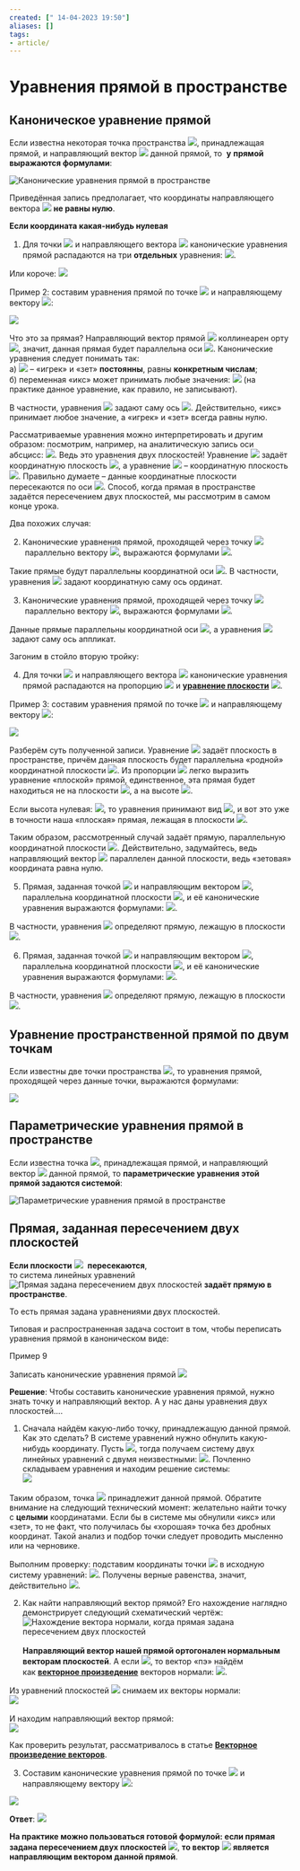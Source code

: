 ```yaml
---
created: [" 14-04-2023 19:50"]
aliases: []
tags:
- article/
---
```


# Уравнения прямой в пространстве

## Каноническое уравнение прямой

Если известна некоторая точка пространства ![](http://mathprofi.ru/d/uravnenija_pryamoi_v_prostranstve_clip_image002.gif), принадлежащая прямой, и направляющий вектор ![](http://mathprofi.ru/d/uravnenija_pryamoi_v_prostranstve_clip_image004.gif) данной прямой, то  **у** **прямой выражаются формулами**:

![Канонические уравнения прямой в пространстве](http://mathprofi.ru/d/uravnenija_pryamoi_v_prostranstve_clip_image006.gif)

Приведённая запись предполагает, что координаты направляющего вектора ![](http://mathprofi.ru/d/uravnenija_pryamoi_v_prostranstve_clip_image008.gif) **не равны нулю**.

**Если координата какая-нибудь нулевая**
1) Для точки ![](http://mathprofi.ru/d/uravnenija_pryamoi_v_prostranstve_clip_image002_0000.gif) и направляющего вектора ![](http://mathprofi.ru/d/uravnenija_pryamoi_v_prostranstve_clip_image065.gif) канонические уравнения прямой распадаются на три **отдельных** уравнения: ![](http://mathprofi.ru/d/uravnenija_pryamoi_v_prostranstve_clip_image067.gif).

Или короче: ![](http://mathprofi.ru/d/uravnenija_pryamoi_v_prostranstve_clip_image069.gif)

Пример 2: составим уравнения прямой по точке ![](http://mathprofi.ru/d/uravnenija_pryamoi_v_prostranstve_clip_image071.gif) и направляющему вектору ![](http://mathprofi.ru/d/uravnenija_pryamoi_v_prostranstve_clip_image073.gif): 

![](http://mathprofi.ru/d/uravnenija_pryamoi_v_prostranstve_clip_image075.gif)

Что это за прямая? Направляющий вектор прямой ![](http://mathprofi.ru/d/uravnenija_pryamoi_v_prostranstve_clip_image073_0000.gif) коллинеарен орту ![](http://mathprofi.ru/d/uravnenija_pryamoi_v_prostranstve_clip_image078.gif), значит, данная прямая будет параллельна оси ![](http://mathprofi.ru/d/uravnenija_pryamoi_v_prostranstve_clip_image043_0002.gif). Канонические уравнения следует понимать так:   
а) ![](http://mathprofi.ru/d/uravnenija_pryamoi_v_prostranstve_clip_image080.gif) – «игрек» и «зет» **постоянны**, равны **конкретным числам**;  
б) переменная «икс» может принимать любые значения: ![](http://mathprofi.ru/d/uravnenija_pryamoi_v_prostranstve_clip_image082.gif) (на практике данное уравнение, как правило, не записывают).

В частности, уравнения ![](http://mathprofi.ru/d/uravnenija_pryamoi_v_prostranstve_clip_image084.gif) задают саму ось ![](http://mathprofi.ru/d/uravnenija_pryamoi_v_prostranstve_clip_image043_0003.gif). Действительно, «икс» принимает любое значение, а «игрек» и «зет» всегда равны нулю.

Рассматриваемые уравнения можно интерпретировать и другим образом: посмотрим, например, на аналитическую запись оси абсцисс: ![](http://mathprofi.ru/d/uravnenija_pryamoi_v_prostranstve_clip_image084_0000.gif). Ведь это уравнения двух плоскостей! Уравнение ![](http://mathprofi.ru/d/uravnenija_pryamoi_v_prostranstve_clip_image047_0000.gif) задаёт координатную плоскость ![](http://mathprofi.ru/d/uravnenija_pryamoi_v_prostranstve_clip_image088.gif), а уравнение ![](http://mathprofi.ru/d/uravnenija_pryamoi_v_prostranstve_clip_image090.gif) – координатную плоскость ![](http://mathprofi.ru/d/uravnenija_pryamoi_v_prostranstve_clip_image092.gif). Правильно думаете – данные координатные плоскости пересекаются по оси ![](http://mathprofi.ru/d/uravnenija_pryamoi_v_prostranstve_clip_image043_0004.gif). Способ, когда прямая в пространстве задаётся пересечением двух плоскостей, мы рассмотрим в самом конце урока.

Два похожих случая:

2) Канонические уравнения прямой, проходящей через точку ![](http://mathprofi.ru/d/uravnenija_pryamoi_v_prostranstve_clip_image002_0001.gif) параллельно вектору ![](http://mathprofi.ru/d/uravnenija_pryamoi_v_prostranstve_clip_image094.gif), выражаются формулами ![](http://mathprofi.ru/d/uravnenija_pryamoi_v_prostranstve_clip_image096.gif).

Такие прямые будут параллельны координатной оси ![](http://mathprofi.ru/d/uravnenija_pryamoi_v_prostranstve_clip_image056_0001.gif). В частности, уравнения ![](http://mathprofi.ru/d/uravnenija_pryamoi_v_prostranstve_clip_image099.gif) задают координатную саму ось ординат.

3) Канонические уравнения прямой, проходящей через точку ![](http://mathprofi.ru/d/uravnenija_pryamoi_v_prostranstve_clip_image002_0002.gif) параллельно вектору ![](http://mathprofi.ru/d/uravnenija_pryamoi_v_prostranstve_clip_image101.gif), выражаются формулами ![](http://mathprofi.ru/d/uravnenija_pryamoi_v_prostranstve_clip_image103.gif).

Данные прямые параллельны координатной оси ![](http://mathprofi.ru/d/uravnenija_pryamoi_v_prostranstve_clip_image052_0000.gif), а уравнения ![](http://mathprofi.ru/d/uravnenija_pryamoi_v_prostranstve_clip_image106.gif) задают саму ось аппликат.

Загоним в стойло вторую тройку:

4) Для точки ![](http://mathprofi.ru/d/uravnenija_pryamoi_v_prostranstve_clip_image002_0003.gif) и направляющего вектора ![](http://mathprofi.ru/d/uravnenija_pryamoi_v_prostranstve_clip_image108.gif) канонические уравнения прямой распадаются на пропорцию ![](http://mathprofi.ru/d/uravnenija_pryamoi_v_prostranstve_clip_image110.gif) и **[уравнение плоскости](http://mathprofi.ru/uravnenie_ploskosti.html)** ![](http://mathprofi.ru/d/uravnenija_pryamoi_v_prostranstve_clip_image112.gif).

Пример 3: составим уравнения прямой по точке ![](http://mathprofi.ru/d/uravnenija_pryamoi_v_prostranstve_clip_image114.gif) и направляющему вектору ![](http://mathprofi.ru/d/uravnenija_pryamoi_v_prostranstve_clip_image116.gif): 

![](http://mathprofi.ru/d/uravnenija_pryamoi_v_prostranstve_clip_image118.gif)

Разберём суть полученной записи. Уравнение ![](http://mathprofi.ru/d/uravnenija_pryamoi_v_prostranstve_clip_image120.gif) задаёт плоскость в пространстве, причём данная плоскость будет параллельна «родной» координатной плоскости ![](http://mathprofi.ru/d/uravnenija_pryamoi_v_prostranstve_clip_image092_0000.gif). Из пропорции ![](http://mathprofi.ru/d/uravnenija_pryamoi_v_prostranstve_clip_image123.gif) легко выразить уравнение «плоской» прямой, единственное, эта прямая будет находиться не на плоскости ![](http://mathprofi.ru/d/uravnenija_pryamoi_v_prostranstve_clip_image092_0001.gif), а на высоте ![](http://mathprofi.ru/d/uravnenija_pryamoi_v_prostranstve_clip_image125.gif).

Если высота нулевая: ![](http://mathprofi.ru/d/uravnenija_pryamoi_v_prostranstve_clip_image127.gif), то уравнения принимают вид ![](http://mathprofi.ru/d/uravnenija_pryamoi_v_prostranstve_clip_image129.gif), и вот это уже в точности наша «плоская» прямая, лежащая в плоскости ![](http://mathprofi.ru/d/uravnenija_pryamoi_v_prostranstve_clip_image092_0002.gif).

Таким образом, рассмотренный случай задаёт прямую, параллельную координатной плоскости ![](http://mathprofi.ru/d/uravnenija_pryamoi_v_prostranstve_clip_image092_0003.gif). Действительно, задумайтесь, ведь направляющий вектор ![](http://mathprofi.ru/d/uravnenija_pryamoi_v_prostranstve_clip_image108_0000.gif) параллелен данной плоскости, ведь «зетовая» координата равна нулю.

5) Прямая, заданная точкой ![](http://mathprofi.ru/d/uravnenija_pryamoi_v_prostranstve_clip_image002_0004.gif) и направляющим вектором ![](http://mathprofi.ru/d/uravnenija_pryamoi_v_prostranstve_clip_image131.gif), параллельна координатной плоскости ![](http://mathprofi.ru/d/uravnenija_pryamoi_v_prostranstve_clip_image088_0000.gif), и её канонические уравнения выражаются формулами: ![](http://mathprofi.ru/d/uravnenija_pryamoi_v_prostranstve_clip_image134.gif).

В частности, уравнения ![](http://mathprofi.ru/d/uravnenija_pryamoi_v_prostranstve_clip_image136.gif) определяют прямую, лежащую в плоскости ![](http://mathprofi.ru/d/uravnenija_pryamoi_v_prostranstve_clip_image088_0001.gif).

6) Прямая, заданная точкой ![](http://mathprofi.ru/d/uravnenija_pryamoi_v_prostranstve_clip_image002_0005.gif) и направляющим вектором ![](http://mathprofi.ru/d/uravnenija_pryamoi_v_prostranstve_clip_image138.gif), параллельна координатной плоскости ![](http://mathprofi.ru/d/uravnenija_pryamoi_v_prostranstve_clip_image140.gif), и её канонические уравнения выражаются формулами: ![](http://mathprofi.ru/d/uravnenija_pryamoi_v_prostranstve_clip_image142.gif).

В частности, уравнения ![](http://mathprofi.ru/d/uravnenija_pryamoi_v_prostranstve_clip_image144.gif) определяют прямую, лежащую в плоскости ![](http://mathprofi.ru/d/uravnenija_pryamoi_v_prostranstve_clip_image140_0000.gif).

## Уравнение пространственной прямой по двум точкам

Если известны две точки пространства ![](http://mathprofi.ru/d/uravnenija_pryamoi_v_prostranstve_clip_image156.gif), то уравнения прямой, проходящей через данные точки, выражаются формулами:

![](http://mathprofi.ru/d/uravnenija_pryamoi_v_prostranstve_clip_image158.gif)

## Параметрические уравнения прямой в пространстве

Если известна точка ![](http://mathprofi.ru/d/uravnenija_pryamoi_v_prostranstve_clip_image002_0006.gif), принадлежащая прямой, и направляющий вектор ![](http://mathprofi.ru/d/uravnenija_pryamoi_v_prostranstve_clip_image004_0000.gif) данной прямой, то **параметрические уравнения этой прямой задаются системой**:

![Параметрические уравнения прямой в пространстве](http://mathprofi.ru/d/uravnenija_pryamoi_v_prostranstve_clip_image186.gif)

## **Прямая, заданная пересечением двух плоскостей**
**Если плоскости** ![](http://mathprofi.ru/d/uravnenija_pryamoi_v_prostranstve_clip_image231.gif)  **пересекаются**,   
то система линейных уравнений ![Прямая задана пересечением двух плоскостей](http://mathprofi.ru/d/uravnenija_pryamoi_v_prostranstve_clip_image233.gif) **задаёт прямую в пространстве**.

То есть прямая задана уравнениями двух плоскостей.

Типовая и распространенная задача состоит в том, чтобы переписать уравнения прямой в каноническом виде:

Пример 9

Записать канонические уравнения прямой ![](http://mathprofi.ru/d/uravnenija_pryamoi_v_prostranstve_clip_image235.gif)

**Решение**: Чтобы составить канонические уравнения прямой, нужно знать точку и направляющий вектор. А у нас даны уравнения двух плоскостей….

1) Сначала найдём какую-либо точку, принадлежащую данной прямой. Как это сделать? В системе уравнений нужно обнулить какую-нибудь координату. Пусть ![](http://mathprofi.ru/d/uravnenija_pryamoi_v_prostranstve_clip_image047_0001.gif), тогда получаем систему двух линейных уравнений с двумя неизвестными: ![](http://mathprofi.ru/d/uravnenija_pryamoi_v_prostranstve_clip_image238.gif). Почленно складываем уравнения и находим решение системы:  
![](http://mathprofi.ru/d/uravnenija_pryamoi_v_prostranstve_clip_image240.gif)

Таким образом, точка ![](http://mathprofi.ru/d/uravnenija_pryamoi_v_prostranstve_clip_image242.gif) принадлежит данной прямой. Обратите внимание на следующий технический момент: желательно найти точку с **целыми** координатами. Если бы в системе мы обнулили «икс» или «зет», то не факт, что получилась бы «хорошая» точка без дробных координат. Такой анализ и подбор точки следует проводить мысленно или на черновике.

Выполним проверку: подставим координаты точки ![](http://mathprofi.ru/d/uravnenija_pryamoi_v_prostranstve_clip_image242_0000.gif) в исходную систему уравнений: ![](http://mathprofi.ru/d/uravnenija_pryamoi_v_prostranstve_clip_image245.gif). Получены верные равенства, значит, действительно ![](http://mathprofi.ru/d/uravnenija_pryamoi_v_prostranstve_clip_image247.gif).

2) Как найти направляющий вектор прямой? Его нахождение наглядно демонстрирует следующий схематический чертёж:  
![Нахождение вектора нормали, когда прямая задана пересечением двух плоскостей](http://mathprofi.ru/d/uravnenija_pryamoi_v_prostranstve_clip_image249.jpg)   
**Направляющий вектор нашей прямой ортогонален нормальным векторам плоскостей**. А если ![](http://mathprofi.ru/d/uravnenija_pryamoi_v_prostranstve_clip_image251.gif), то вектор «пэ» найдём как **[векторное произведение](http://mathprofi.ru/vektornoe_proizvedenie_vektorov_smeshannoe_proizvedenie.html)** векторов нормали: ![](http://mathprofi.ru/d/uravnenija_pryamoi_v_prostranstve_clip_image253.gif).

Из уравнений плоскостей ![](http://mathprofi.ru/d/uravnenija_pryamoi_v_prostranstve_clip_image255.gif) снимаем их векторы нормали:  
![](http://mathprofi.ru/d/uravnenija_pryamoi_v_prostranstve_clip_image257.gif) 

И находим направляющий вектор прямой:  
![](http://mathprofi.ru/d/uravnenija_pryamoi_v_prostranstve_clip_image259.gif)

Как проверить результат, рассматривалось в статье **[Векторное произведение векторов](http://mathprofi.ru/vektornoe_proizvedenie_vektorov_smeshannoe_proizvedenie.html)**. 

3) Составим канонические уравнения прямой по точке ![](http://mathprofi.ru/d/uravnenija_pryamoi_v_prostranstve_clip_image242_0001.gif) и направляющему вектору ![](http://mathprofi.ru/d/uravnenija_pryamoi_v_prostranstve_clip_image262.gif):

![](http://mathprofi.ru/d/uravnenija_pryamoi_v_prostranstve_clip_image264.gif)

**Ответ**: ![](http://mathprofi.ru/d/uravnenija_pryamoi_v_prostranstve_clip_image266.gif)

**На практике можно пользоваться готовой формулой: если прямая задана пересечением двух плоскостей** ![](http://mathprofi.ru/d/uravnenija_pryamoi_v_prostranstve_clip_image268.gif), **то вектор** ![](http://mathprofi.ru/d/uravnenija_pryamoi_v_prostranstve_clip_image270.gif) **является направляющим вектором данной прямой**.